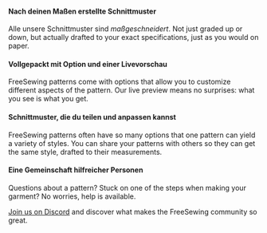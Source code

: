 ---
---

#### Nach deinen Maßen erstellte Schnittmuster

Alle unsere Schnittmuster sind *maßgeschneidert*. Not just graded up or down, but actually drafted to your exact specifications, just as you would on paper.

#### Vollgepackt mit Option und einer Livevorschau

FreeSewing patterns come with options that allow you to customize different aspects of the pattern. Our live preview means no surprises: what you see is what you get.

#### Schnittmuster, die du teilen und anpassen kannst

FreeSewing patterns often have so many options that one pattern can yield a variety of styles. You can share your patterns with others so they can get the same style, drafted to their measurements.

#### Eine Gemeinschaft hilfreicher Personen

Questions about a pattern? Stuck on one of the steps when making your garment? No worries, help is available.

[Join us on Discord](https://discord.freesewing.org/) and discover what makes the FreeSewing community so great.
